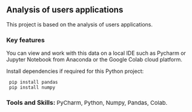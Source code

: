 ## Analysis of users applications

This project is based on the analysis of users applications.

### Key features

You can view and work with this data on a local IDE such as Pycharm or Jupyter Notebook from Anaconda or the Google Colab cloud platform.

Install dependencies if required for this Python project:
```
 рір install pandas
 рір install numpy
```

### Tools and Skills: <span style="font-weight: lighter; font-size: 0.9em;">PyCharm, Python, Numpy, Pandas, Colab.</span>